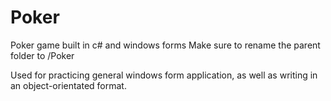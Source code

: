 # Poker
Poker game built in c# and windows forms
Make sure to rename the parent folder to /Poker


Used for practicing general windows form application, as well as writing in an object-orientated format.
